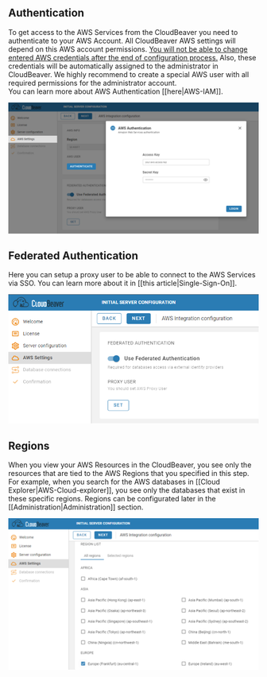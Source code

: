 ## Authentication
To get access to the AWS Services from the CloudBeaver you need to authenticate to your AWS Account. All CloudBeaver AWS settings will depend on this AWS account permissions. <u>You will not be able to change entered AWS credentials after the end of configuration process.</u> Also, these credentials will be automatically assigned to the administrator in CloudBeaver. We highly recommend to create a special AWS user with all required permissions for the administrator account.<br>
You can learn more about AWS Authentication [[here|AWS-IAM]].

![](images/AWS-settings-authentication.png)

## Federated Authentication
Here you can setup a proxy user to be able to connect to the AWS Services via SSO. You can learn more about it in [[this article|Single-Sign-On]].

![](images/AWS-settings-sso.png)

## Regions
When you view your AWS Resources in the CloudBeaver, you see only the resources that are tied to the AWS Regions that you specified in this step. For example, when you search for the AWS databases in [[Cloud Explorer|AWS-Cloud-explorer]], you see only the databases that exist in these specific regions. Regions can be configurated later in the [[Administration|Administration]] section.

![](images/AWS-settings-regions.png)

